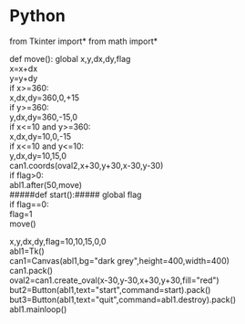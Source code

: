 # Python
from Tkinter import*
from math import*

def move(): 
 global x,y,dx,dy,flag  
	x=x+dx  
	y=y+dy  
	if x>=360:  
		x,dx,dy=360,0,+15  
	if y>=360:  
		y,dx,dy=360,-15,0  
	if x<=10 and y>=360:  
		x,dx,dy=10,0,-15  
	if x<=10 and y<=10:  
			y,dx,dy=10,15,0  
	can1.coords(oval2,x+30,y+30,x-30,y-30)  
	if flag>0:  
		abl1.after(50,move)  
#####def start():##### 
	global flag  
	if flag==0:  
		flag=1  
		move()  

	
	
	
x,y,dx,dy,flag=10,10,15,0,0  
abl1=Tk()  
can1=Canvas(abl1,bg="dark grey",height=400,width=400)  
can1.pack()  
oval2=can1.create_oval(x-30,y-30,x+30,y+30,fill="red")  
but2=Button(abl1,text="start",command=start).pack()  
but3=Button(abl1,text="quit",command=abl1.destroy).pack()  
abl1.mainloop()  
